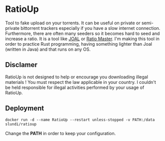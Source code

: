 # RatioUp

Tool to fake upload on your torrents. It can be useful on private or semi-private bittorrent trackers especially if you have a slow internet connection. Furthermore, 
there are often many seeders so it becomes hard to seed and increase a ratio.
It is a tool like [JOAL](https://github.com/anthonyraymond/joal) or [Ratio Master](http://ratiomaster.net/).
I'm making this tool in order to practice Rust programming, having something lighter than Joal (written in Java) and that runs on any OS.

## Disclamer

RatioUp is not designed to help or encourage you downloading illegal materials ! You must respect the law applicable in your country. I couldn't be held responsible for illegal activities performed by your usage of RatioUp.

## Deployment

```shell
docker run -d --name RatioUp --restart unless-stopped -v PATH:/data slundi/ratioup
```

Change the **PATH** in order to keep your configuration.
